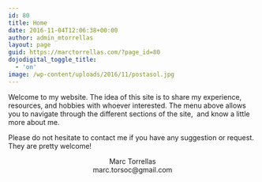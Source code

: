 ```yaml
---
id: 80
title: Home
date: 2016-11-04T12:06:38+00:00
author: admin_mtorrellas
layout: page
guid: https://marctorrellas.com/?page_id=80
dojodigital_toggle_title:
  - 'on'
image: /wp-content/uploads/2016/11/postasol.jpg
---
```

Welcome to my website. The idea of this site is to share my experience, resources, and hobbies with whoever interested. The menu above allows you to navigate through the different sections of the site,  and know a little more about me.

Please do not hesitate to contact me if you have any suggestion or request. They are pretty welcome!

<p style="text-align: center;">
  Marc Torrellas<br /> marc.torsoc@gmail.com
</p>

<div id="wp-ulike-post-80" class="wpulike wpulike-default " >
  <div class="wp_ulike_general_class wp_ulike_is_unliked">
    <a data-ulike-id="80" data-ulike-nonce="4586b9f400" data-ulike-type="likeThis" data-ulike-status="3" class="wp_ulike_btn wp_ulike_put_image"> </a> <span class="count-box"></span>
  </div>
</div>